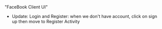 "FaceBook Client UI" 
- Update: Login and Register: when we don't have account, click on sign up then move to Register Activity